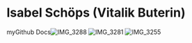# Isabel Schöps (Vitalik Buterin) 
myGithub Docs![IMG_3288](https://github.com/github/docs/assets/127110010/b41cd1b6-6e73-475a-83a4-c6645c2e9ef1)
![IMG_3281](https://github.com/github/docs/assets/127110010/04827ab3-86fa-4610-9d13-509d57ad7c91)
![IMG_3255](https://github.com/github/docs/assets/127110010/a2c43fe4-bfe4-4267-8b13-cac436f32dcd)
